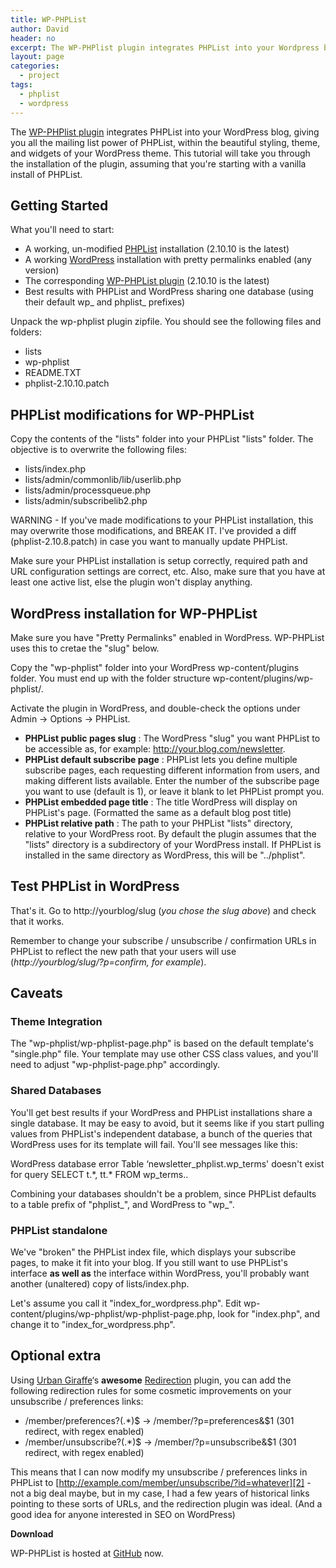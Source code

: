 ```yaml
---
title: WP-PHPList
author: David
header: no
excerpt: The WP-PHPlist plugin integrates PHPList into your Wordpress blog, giving you all the mailing list power of PHPList, within the beautiful styling, theme, and widgets of your Wordpress theme.
layout: page
categories:
  - project
tags:
  - phplist
  - wordpress
---
```

The [WP-PHPlist plugin][1] integrates PHPList into your WordPress blog, giving you all the mailing list power of PHPList, within the beautiful styling, theme, and widgets of your WordPress theme. This tutorial will take you through the installation of the plugin, assuming that you're starting with a vanilla install of PHPList. <!--more-->

## Getting Started

What you'll need to start:

  * A working, un-modified <a title="PHPlist" href="http://www.phplist.com/" target="_blank">PHPList</a> installation (2.10.10 is the latest)
  * A working <a title="Wordpress" href="http://www.wordpress.org/" target="_blank">WordPress</a> installation with pretty permalinks enabled (any version)
  * The corresponding <a title="WP-PHPList plugin" href="https://github.com/funkypenguin/wp-phplist" target="_blank">WP-PHPList plugin</a> (2.10.10 is the latest)
  * Best results with PHPList and WordPress sharing one database (using their default wp_ and phplist_ prefixes)

Unpack the wp-phplist plugin zipfile. You should see the following files and folders:

  * lists
  * wp-phplist
  * README.TXT
  * phplist-2.10.10.patch

## PHPList modifications for WP-PHPList

Copy the contents of the "lists" folder into your PHPList "lists" folder. The objective is to overwrite the following files:

  * lists/index.php
  * lists/admin/commonlib/lib/userlib.php
  * lists/admin/processqueue.php
  * lists/admin/subscribelib2.php

WARNING - If you've made modifications to your PHPList installation, this may overwrite those modifications, and BREAK IT. I've provided a diff (phplist-2.10.8.patch) in case you want to manually update PHPList.

Make sure your PHPList installation is setup correctly, required path and URL configuration settings are correct, etc. Also, make sure that you have at least one active list, else the plugin won't display anything.

## WordPress installation for WP-PHPList

Make sure you have "Pretty Permalinks" enabled in WordPress. WP-PHPList uses this to cretae the "slug" below.

Copy the "wp-phplist" folder into your WordPress wp-content/plugins folder. You must end up with the folder structure wp-content/plugins/wp-phplist/.

Activate the plugin in WordPress, and double-check the options under Admin -> Options -> PHPList.

  * **PHPList public pages slug** : The WordPress "slug" you want PHPList to be accessible as, for example: http://your.blog.com/newsletter.
  * **PHPList default subscribe page** : PHPList lets you define multiple subscribe pages, each requesting different information from users, and making different lists available. Enter the number of the subscribe page you want to use (default is 1), or leave it blank to let PHPList prompt you.
  * **PHPList embedded page title** : The title WordPress will display on PHPList's page. (Formatted the same as a default blog post title)
  * **PHPList relative path** : The path to your PHPList "lists" directory, relative to your WordPress root. By default the plugin assumes that the "lists" directory is a subdirectory of your WordPress install. If PHPList is installed in the same directory as WordPress, this will be "../phplist".

## Test PHPList in WordPress

That's it. Go to http://yourblog/slug (*you chose the slug above*) and check that it works.

Remember to change your subscribe / unsubscribe / confirmation URLs in PHPList to reflect the new path that your users will use (*http://yourblog/slug/?p=confirm, for example*).

## Caveats

### Theme Integration

The "wp-phplist/wp-phplist-page.php" is based on the default template's "single.php" file. Your template may use other CSS class values, and you'll need to adjust "wp-phplist-page.php" accordingly.

### Shared Databases

You'll get best results if your WordPress and PHPList installations share a single database. It may be easy to avoid, but it seems like if you start pulling values from PHPList's independent database, a bunch of the queries that WordPress uses for its template will fail. You'll see messages like this:

WordPress database error Table &#8216;newsletter\_phplist.wp\_terms' doesn't exist for query SELECT t.\*, tt.\* FROM wp_terms..

Combining your databases shouldn't be a problem, since PHPList defaults to a table prefix of "phplist\_", and WordPress to "wp\_".

### PHPList standalone

We've "broken" the PHPList index file, which displays your subscribe pages, to make it fit into your blog. If you still want to use PHPList's interface **as well as** the interface within WordPress, you'll probably want another (unaltered) copy of lists/index.php.

Let's assume you call it "index\_for\_wordpress.php". Edit wp-content/plugins/wp-phplist/wp-phplist-page.php, look for "index.php", and change it to "index\_for\_wordpress.php".

## Optional extra

Using <a title="Urban Giraffe" href="http://urbangiraffe.com/" target="_blank">Urban Giraffe</a>&#8216;s **awesome** <a title="Urban Giraffe's Redirection Plugin" href="http://urbangiraffe.com/plugins/redirection/" target="_blank">Redirection</a> plugin, you can add the following redirection rules for some cosmetic improvements on your unsubscribe / preferences links:

  * /member/preferences\?(.*)$ -> /member/?p=preferences&$1 (301 redirect, with regex enabled)
  * /member/unsubscribe\?(.*)$ -> /member/?p=unsubscribe&$1 (301 redirect, with regex enabled)

This means that I can now modify my unsubscribe / preferences links in PHPList to [http://example.com/member/unsubscribe/?id=whatever][2] - not a big deal maybe, but in my case, I had a few years of historical links pointing to these sorts of URLs, and the redirection plugin was ideal. (And a good idea for anyone interested in SEO on WordPress)

**Download**

WP-PHPList is hosted at <a title="GitHub" href="https://github.com/funkypenguin/wp-phplist" target="_blank">GitHub</a> now.

 [1]: https://github.com/funkypenguin/wp-phplist
 [2]: http://example.com/member/unsubscribe/?id=whatever "http://example.com/member/unsubscribe/?id=whatever"
